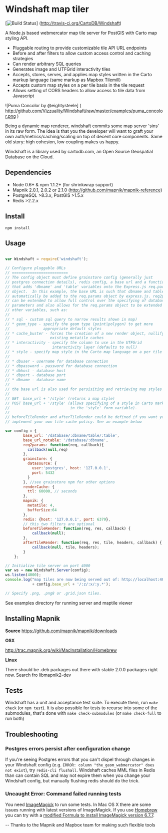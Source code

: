Windshaft map tiler
===================

[![Build Status](http://travis-ci.org/CartoDB/Windshaft.png)]
(http://travis-ci.org/CartoDB/Windshaft)

A Node.js based webmercator map tile server for PostGIS with Carto map
styling API.

* Pluggable routing to provide customizable tile API URL endpoints
* Before and after filters to allow custom access control and caching
  strategies
* Can render arbitrary SQL queries 
* Generates image and UTFGrid interactivity tiles
* Accepts, stores, serves, and applies map styles written in the Carto
  markup language (same markup as Mapbox Tilemill)
* Accepts custom map styles on a per tile basis in the tile request
* Allows setting of CORS headers to allow access to tile data from
  Javascript

![Puma Concolor by @eightysteele] (
http://github.com/Vizzuality/Windshaft/raw/master/examples/puma_concolor.png
)

Being a dynamic map renderer, windshaft commits some map server 'sins' in
its raw form. The idea is that you the developer will want to graft your
own auth/metrics/caching/scaling on top of decent core components. Same
old story: high cohesion, low coupling makes us happy.

Windshaft is a library used by cartodb.com,
an Open Source Geospatial Database on the Cloud.

Dependencies
------------
* Node 0.6+ & npm 1.1.2+ (for shrinkwrap support)
* Mapnik 2.0.1, 2.0.2 or 2.1.0 (http://github.com/mapnik/mapnik-reference)
* PostgreSQL >8.3.x, PostGIS >1.5.x
* Redis >2.2.x


Install
-------
```
npm install
```


Usage
-----
```javascript

var Windshaft = require('windshaft');

// Configure pluggable URLs
// =========================
// The config object must define grainstore config (generally just
// postgres connection details), redis config, a base url and a function
// that adds 'dbname' and 'table' variables onto the Express.js req.params
// object.  In this example, the base URL is such that dbname and table will
// automatically be added to the req.params object by express.js. req2params
// can be extended to allow full control over the specifying of database
// parameters and also allows for the req.params object to be extended with
// other variables, such as:
//
// * sql - custom sql query to narrow results shown in map)
// * geom_type - specify the geom type (point|polygon) to get more
//               appropriate default styles
// * cache_buster - forces the creation of a new render object, nullifying
//                  existing metatile caches
// * interactivity - specify the column to use in the UTFGrid
//                   interactivity layer (defaults to null)
// * style - specify map style in the Carto map language on a per tile basis
//
// * dbuser - username for database connection
// * dbpassword - password for database connection
// * dbhost - database host
// * dbport - database port
// * dbname - database name
//
// the base url is also used for persisiting and retrieving map styles via:
//
// GET  base_url + '/style' (returns a map style)
// POST base_url + '/style' (allows specifying of a style in Carto markup
//                           in the 'style' form variable).
//
// beforeTileRender and afterTileRender could be defined if you want yo
// implement your own tile cache policy. See an example below

var config = {
        base_url: '/database/:dbname/table/:table',
        base_url_notable: '/database/:dbname',
        req2params: function(req, callback){
          callback(null,req)
        },
        grainstore: {
          datasource: {
            user:'postgres', host: '127.0.0.1',
            port: 5432
          }
        }, //see grainstore npm for other options
        renderCache: {
          ttl: 60000, // seconds
        },
        mapnik: {
          metatile: 4,
          bufferSize:64
        },
        redis: {host: '127.0.0.1', port: 6379},
        // this two filters are optional
        beforeTileRender: function(req, res, callback) {
            callback(null);
        },
        afterTileRender: function(req, res, tile, headers, callback) {
            callback(null, tile, headers);
        }
    };

// Initialize tile server on port 4000
var ws = new Windshaft.Server(config);
ws.listen(4000);
console.log("map tiles are now being served out of: http://localhost:4000"
            + config.base_url + '/:z/:x/:y.*');

// Specify .png, .png8 or .grid.json tiles.
```

See examples directory for running server and maptile viewer


Installing Mapnik
-----------------

**Source**
https://github.com/mapnik/mapnik/downloads

**OSX**

http://trac.mapnik.org/wiki/MacInstallation/Homebrew

**Linux**

There should be .deb packages out there with stable 2.0.0 packages right now.
Search fro libmapnik2-dev

Tests
-----

Windshaft has a unit and acceptance test suite.
To execute them, run ```make check``` (or ```npm test```).
It is also possible for tests to recurse into some of
the submodules, that's done with ```make check-submodules```
(or ```make check-full``` to run both)

Troubleshooting
---------------

### Postgres errors persist after configuration change

If you're seeing Postgres errors that you can't dispel through changes in your
Windshaft config (e.g. `ERROR: column "the_geom_webmercator" does not exist`),
try `redis-cli flushall`. Windshaft caches MML files in Redis than can contain SQL
and may not expire them when you change your Windshaft config, but manually flushing 
redis should do the trick.

### Uncaught Error: Command failed running tests
You need [ImageMagick](http://www.imagemagick.org/) to run some tests. In Mac OS X
there are some issues running with latest versions of ImageMagick. If you use
[Homebrew](http://brew.sh/) you can try with a
[modified Formula to install ImageMagick version 6.7.7](https://gist.github.com/rochoa/10017167).

--
Thanks to the Mapnik and Mapbox team for making such flexible tools


